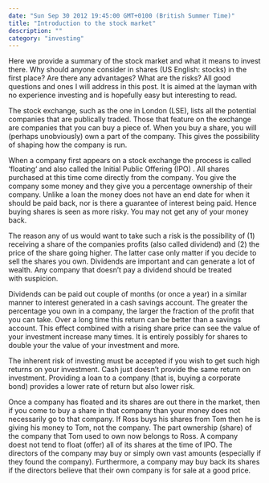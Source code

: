 ```yaml
---
date: "Sun Sep 30 2012 19:45:00 GMT+0100 (British Summer Time)"
title: "Introduction to the stock market"
description: ""
category: "investing"
---
```

Here we provide a summary of the stock market and what it means to invest there. Why should anyone consider in shares (US English: stocks) in the first place? Are there any advantages? What are the risks? All good questions and ones I will address in this post. It is aimed at the layman with no experience investing and is hopefully easy but interesting to read.

The stock exchange, such as the one in London (LSE), lists all the potential companies that are publically traded. Those that feature on the exchange are companies that you can buy a piece of. When you buy a share, you will (perhaps unobviously) own a part of the company. This gives the possibility of shaping how the company is run.

When a company first appears on a stock exchange the process is called ‘floating‘ and also called the Initial Public Offering (IPO) . All shares purchased at this time come directly from the company. You give the company some money and they give you a percentage ownership of their company. Unlike a loan the money does not have an end date for when it should be paid back, nor is there a guarantee of interest being paid. Hence buying shares is seen as more risky. You may not get any of your money back.

The reason any of us would want to take such a risk is the possibility of (1) receiving a share of the companies profits (also called dividend) and (2) the price of the share going higher. The latter case only matter if you decide to sell the shares you own. Dividends are important and can generate a lot of wealth. Any company that doesn’t pay a dividend should be treated with suspicion.

Dividends can be paid out couple of months (or once a year) in a similar manner to interest generated in a cash savings account. The greater the percentage you own in a company, the larger the fraction of the profit that you can take. Over a long time this return can be better than a savings account. This effect combined with a rising share price can see the value of your investment increase many times. It is entirely possibly for shares to double your the value of your investment and more.

The inherent risk of investing must be accepted if you wish to get such high returns on your investment. Cash just doesn’t provide the same return on investment. Providing a loan to a company (that is, buying a corporate bond) provides a lower rate of return but also lower risk.

Once a company has floated and its shares are out there in the market, then if you come to buy a share in that company than your money does not necessarily go to that company. If Ross buys his shares from Tom then he is giving his money to Tom, not the company. The part ownership (share) of the company that Tom used to own now belongs to Ross. A company doest not tend to float (offer) all of its shares at the time of IPO. The directors of the company may buy or simply own vast amounts (especially if they found the company). Furthermore, a company may buy back its shares if the directors believe that their own company is for sale at a good price.
